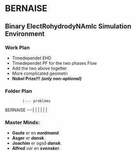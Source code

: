# BERNAISE
## Binary ElectRohydrodyNAmIc Simulation Environment

### Work Plan 

* Timedependet EHD 
* Timedependet PF for the two phases Flow  
* Add the two above togetter
* More complicated geometri
* **Nobel Prize!!!** ***(only non-optional)***

### Folder Plan



            |--- problems
BERNAISE ---|
            |
            |
            |
            |
            |

### Master Minds: 
* **Gaute** er en ***nordmand***.
* **Asger** er ***dansk***.
* **Joachim** er *også* ***dansk***.
* **Alfred** *var* en ***svensker***.
